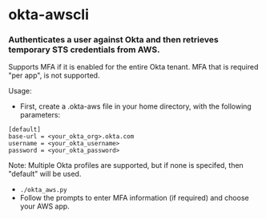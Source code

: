 # okta-awscli

### Authenticates a user against Okta and then retrieves temporary STS credentials from AWS.

Supports MFA if it is enabled for the entire Okta tenant. MFA that is required "per app", is not supported.

Usage:

- First, create a .okta-aws file in your home directory, with the following parameters:
```
[default]
base-url = <your_okta_org>.okta.com
username = <your_okta_username>
password = <your_okta_password>
```
Note: Multiple Okta profiles are supported, but if none is specifed, then "default" will be used.

- `./okta_aws.py`
- Follow the prompts to enter MFA information (if required) and choose your AWS app.

